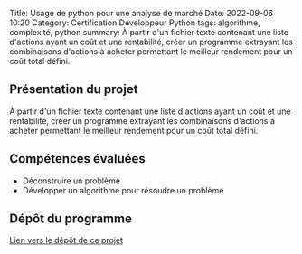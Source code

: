 Title: Usage de python pour une analyse de marché
Date: 2022-09-06 10:20
Category: Certification Développeur Python
tags: algorithme, complexité, python
summary: À partir d'un fichier texte contenant une liste d'actions ayant un coût et une rentabilité, créer un programme 
extrayant les combinaisons d'actions à acheter permettant le meilleur rendement pour un coût total défini.

## Présentation du projet

À partir d'un fichier texte contenant une liste d'actions ayant un coût et une rentabilité, créer un programme 
extrayant les combinaisons d'actions à acheter permettant le meilleur rendement pour un coût total défini.

## Compétences évaluées
- Déconstruire un problème
- Développer un algorithme pour résoudre un problème

## Dépôt du programme
[Lien vers le dépôt de ce projet](https://github.com/DelphinePythonique/projet7)


